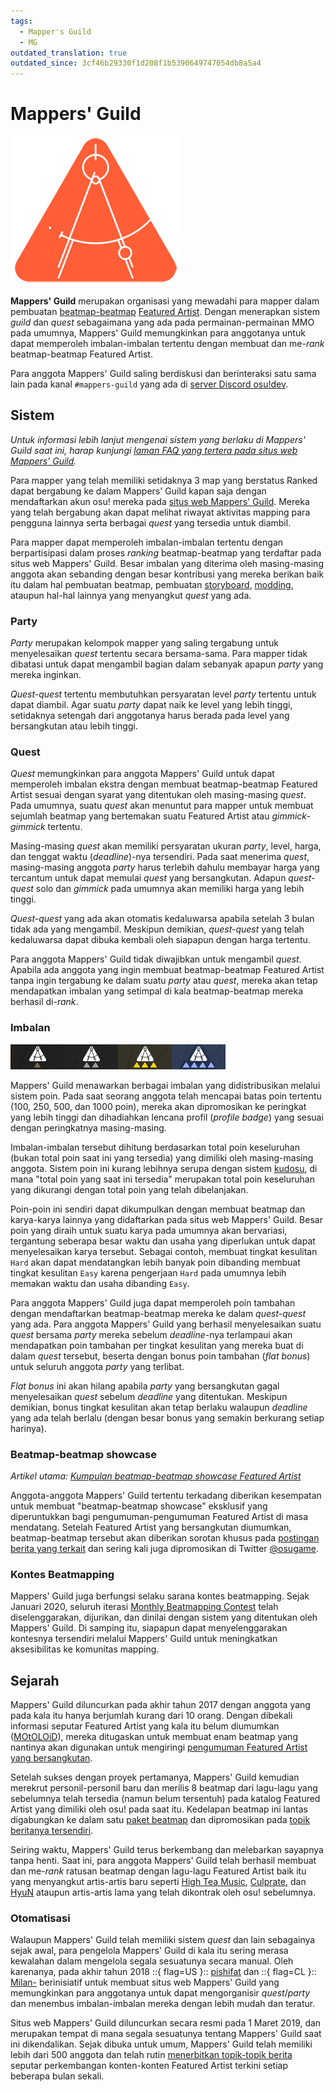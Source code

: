```yaml
---
tags:
  - Mapper's Guild
  - MG
outdated_translation: true
outdated_since: 3cf46b29330f1d208f1b5390649747054db8a5a4
---
```


# Mappers' Guild

![](img/mg-logo.png "Logo Mappers' Guild")

**Mappers' Guild** merupakan organisasi yang mewadahi para mapper dalam pembuatan [beatmap-beatmap](/wiki/Beatmap) [Featured Artist](/wiki/Featured_Artists). Dengan menerapkan sistem *guild* dan *quest* sebagaimana yang ada pada permainan-permainan MMO pada umumnya, Mappers' Guild memungkinkan para anggotanya untuk dapat memperoleh imbalan-imbalan tertentu dengan membuat dan me-*rank* beatmap-beatmap Featured Artist.

Para anggota Mappers' Guild saling berdiskusi dan berinteraksi satu sama lain pada kanal `#mappers-guild` yang ada di [server Discord osu!dev](https://discord.gg/ppy).

## Sistem

*Untuk informasi lebih lanjut mengenai sistem yang berlaku di Mappers' Guild saat ini, harap kunjungi [laman FAQ yang tertera pada situs web Mappers' Guild](https://mappersguild.com/faq).*

Para mapper yang telah memiliki setidaknya 3 map yang berstatus Ranked dapat bergabung ke dalam Mappers' Guild kapan saja dengan mendaftarkan akun osu! mereka pada [situs web Mappers' Guild](https://mappersguild.com/). Mereka yang telah bergabung akan dapat melihat riwayat aktivitas mapping para pengguna lainnya serta berbagai *quest* yang tersedia untuk diambil.

Para mapper dapat memperoleh imbalan-imbalan tertentu dengan berpartisipasi dalam proses *ranking* beatmap-beatmap yang terdaftar pada situs web Mappers' Guild. Besar imbalan yang diterima oleh masing-masing anggota akan sebanding dengan besar kontribusi yang mereka berikan baik itu dalam hal pembuatan beatmap, pembuatan [storyboard](/wiki/Storyboard), [modding](/wiki/Modding), ataupun hal-hal lainnya yang menyangkut *quest* yang ada.

### Party

*Party* merupakan kelompok mapper yang saling tergabung untuk menyelesaikan *quest* tertentu secara bersama-sama. Para mapper tidak dibatasi untuk dapat mengambil bagian dalam sebanyak apapun *party* yang mereka inginkan.

*Quest-quest* tertentu membutuhkan persyaratan level *party* tertentu untuk dapat diambil. Agar suatu *party* dapat naik ke level yang lebih tinggi, setidaknya setengah dari anggotanya harus berada pada level yang bersangkutan atau lebih tinggi.

### Quest

*Quest* memungkinkan para anggota Mappers' Guild untuk dapat memperoleh imbalan ekstra dengan membuat beatmap-beatmap Featured Artist sesuai dengan syarat yang ditentukan oleh masing-masing *quest*. Pada umumnya, suatu *quest* akan menuntut para mapper untuk membuat sejumlah beatmap yang bertemakan suatu Featured Artist atau *gimmick-gimmick* tertentu.

Masing-masing *quest* akan memiliki persyaratan ukuran *party*, level, harga, dan tenggat waktu (*deadline*)-nya tersendiri. Pada saat menerima *quest*, masing-masing anggota *party* harus terlebih dahulu membayar harga yang tercantum untuk dapat memulai *quest* yang bersangkutan. Adapun *quest-quest* solo dan *gimmick* pada umumnya akan memiliki harga yang lebih tinggi.

*Quest-quest* yang ada akan otomatis kedaluwarsa apabila setelah 3 bulan tidak ada yang mengambil. Meskipun demikian, *quest-quest* yang telah kedaluwarsa dapat dibuka kembali oleh siapapun dengan harga tertentu.

Para anggota Mappers' Guild tidak diwajibkan untuk mengambil *quest*. Apabila ada anggota yang ingin membuat beatmap-beatmap Featured Artist tanpa ingin tergabung ke dalam suatu *party* atau *quest*, mereka akan tetap mendapatkan imbalan yang setimpal di kala beatmap-beatmap mereka berhasil di-*rank*.

### Imbalan

![](img/mg-badges.png "Empat tingkatan profile badge Mappers' Guild")

Mappers' Guild menawarkan berbagai imbalan yang didistribusikan melalui sistem poin. Pada saat seorang anggota telah mencapai batas poin tertentu (100, 250, 500, dan 1000 poin), mereka akan dipromosikan ke peringkat yang lebih tinggi dan dihadiahkan lencana profil (*profile badge*) yang sesuai dengan peringkatnya masing-masing.

Imbalan-imbalan tersebut dihitung berdasarkan total poin keseluruhan (bukan total poin saat ini yang tersedia) yang dimiliki oleh masing-masing anggota. Sistem poin ini kurang lebihnya serupa dengan sistem [kudosu](/wiki/Modding/Kudosu), di mana "total poin yang saat ini tersedia" merupakan total poin keseluruhan yang dikurangi dengan total poin yang telah dibelanjakan.

Poin-poin ini sendiri dapat dikumpulkan dengan membuat beatmap dan karya-karya lainnya yang didaftarkan pada situs web Mappers' Guild. Besar poin yang diraih untuk suatu karya pada umumnya akan bervariasi, tergantung seberapa besar waktu dan usaha yang diperlukan untuk dapat menyelesaikan karya tersebut. Sebagai contoh, membuat tingkat kesulitan `Hard` akan dapat mendatangkan lebih banyak poin dibanding membuat tingkat kesulitan `Easy` karena pengerjaan `Hard` pada umumnya lebih memakan waktu dan usaha dibanding `Easy`.

Para anggota Mappers' Guild juga dapat memperoleh poin tambahan dengan mendaftarkan beatmap-beatmap mereka ke dalam *quest-quest* yang ada. Para anggota Mappers' Guild yang berhasil menyelesaikan suatu *quest* bersama *party* mereka sebelum *deadline*-nya terlampaui akan mendapatkan poin tambahan per tingkat kesulitan yang mereka buat di dalam *quest* tersebut, beserta dengan bonus poin tambahan (*flat bonus*) untuk seluruh anggota *party* yang terlibat.

*Flat bonus* ini akan hilang apabila *party* yang bersangkutan gagal menyelesaikan *quest* sebelum *deadline* yang ditentukan. Meskipun demikian, bonus tingkat kesulitan akan tetap berlaku walaupun *deadline* yang ada telah berlalu (dengan besar bonus yang semakin berkurang setiap harinya).

### Beatmap-beatmap showcase

*Artikel utama: [Kumpulan beatmap-beatmap showcase Featured Artist](/wiki/Featured_Artists/Featured_Artist_showcase_beatmaps)*

Anggota-anggota Mappers' Guild tertentu terkadang diberikan kesempatan untuk membuat "beatmap-beatmap showcase" eksklusif yang diperuntukkan bagi pengumuman-pengumuman Featured Artist di masa mendatang. Setelah Featured Artist yang bersangkutan diumumkan, beatmap-beatmap tersebut akan diberikan sorotan khusus pada [postingan berita yang terkait](https://osu.ppy.sh/home/news) dan sering kali juga dipromosikan di Twitter [@osugame](https://twitter.com/osugame).

### Kontes Beatmapping

Mappers' Guild juga berfungsi selaku sarana kontes beatmapping. Sejak Januari 2020, seluruh iterasi [Monthly Beatmapping Contest](/wiki/Contests/Monthly_Beatmapping_Contest) telah diselenggarakan, dijurikan, dan dinilai dengan sistem yang ditentukan oleh Mappers' Guild. Di samping itu, siapapun dapat menyelenggarakan kontesnya tersendiri melalui Mappers' Guild untuk meningkatkan aksesibilitas ke komunitas mapping.

## Sejarah

Mappers' Guild diluncurkan pada akhir tahun 2017 dengan anggota yang pada kala itu hanya berjumlah kurang dari 10 orang. Dengan dibekali informasi seputar Featured Artist yang kala itu belum diumumkan ([MOtOLOiD](https://osu.ppy.sh/beatmaps/artists/19)), mereka ditugaskan untuk membuat enam beatmap yang nantinya akan digunakan untuk mengiringi [pengumuman Featured Artist yang bersangkutan](https://osu.ppy.sh/home/news/2017-11-07-new-featured-artist-motoloid).

Setelah sukses dengan proyek pertamanya, Mappers' Guild kemudian merekrut personil-personil baru dan merilis 8 beatmap dari lagu-lagu yang sebelumnya telah tersedia (namun belum tersentuh) pada katalog Featured Artist yang dimiliki oleh osu! pada saat itu. Kedelapan beatmap ini lantas digabungkan ke dalam satu [paket beatmap](/wiki/Beatmap/Packs) dan dipromosikan pada [topik beritanya tersendiri](https://osu.ppy.sh/home/news/2018-03-17-new-mappers-guild-pack-release).

Seiring waktu, Mappers' Guild terus berkembang dan melebarkan sayapnya tanpa henti. Saat ini, para anggota Mappers' Guild telah berhasil membuat dan me-*rank* ratusan beatmap dengan lagu-lagu Featured Artist baik itu yang menyangkut artis-artis baru seperti [High Tea Music](https://osu.ppy.sh/home/news/2018-08-13-new-featured-artist-high-tea-music), [Culprate](https://osu.ppy.sh/home/news/2018-11-21-new-featured-artist-culprate), dan [HyuN](https://osu.ppy.sh/beatmaps/artists/33) ataupun artis-artis lama yang telah dikontrak oleh osu! sebelumnya. 

### Otomatisasi

Walaupun Mappers' Guild telah memiliki sistem *quest* dan lain sebagainya sejak awal, para pengelola Mappers' Guild di kala itu sering merasa kewalahan dalam mengelola segala sesuatunya secara manual. Oleh karenanya, pada akhir tahun 2018 ::{ flag=US }:: [pishifat](https://osu.ppy.sh/users/3178418) dan ::{ flag=CL }:: [Milan-](https://osu.ppy.sh/users/1052994) berinisiatif untuk membuat situs web Mappers' Guild yang memungkinkan para anggotanya untuk dapat mengorganisir *quest*/*party* dan menembus imbalan-imbalan mereka dengan lebih mudah dan teratur.

Situs web Mappers' Guild diluncurkan secara resmi pada 1 Maret 2019, dan merupakan tempat di mana segala sesuatunya tentang Mappers' Guild saat ini dikendalikan. Sejak dibuka untuk umum, Mappers' Guild telah memiliki lebih dari 500 anggota dan telah rutin [menerbitkan topik-topik berita](https://osu.ppy.sh/home/news/2019-11-29-featured-artist-beatmap-updates-from-the-mappers-guild) seputar perkembangan konten-konten Featured Artist terkini setiap beberapa bulan sekali.
